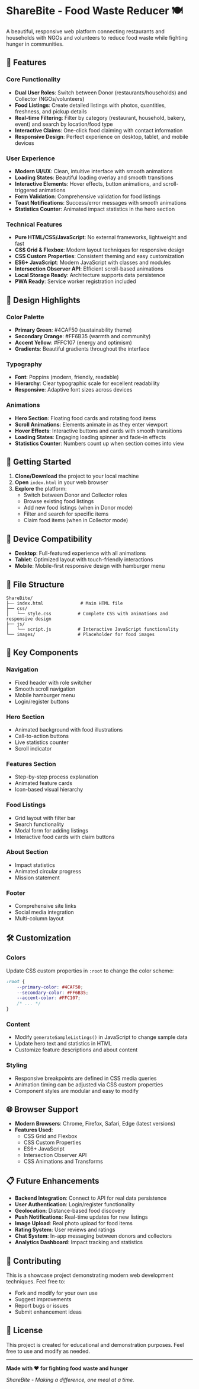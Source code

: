 # ShareBite - Food Waste Reducer 🍽️

A beautiful, responsive web platform connecting restaurants and households with NGOs and volunteers to reduce food waste while fighting hunger in communities.

## 🌟 Features

### Core Functionality
- **Dual User Roles**: Switch between Donor (restaurants/households) and Collector (NGOs/volunteers)
- **Food Listings**: Create detailed listings with photos, quantities, freshness, and pickup details
- **Real-time Filtering**: Filter by category (restaurant, household, bakery, event) and search by location/food type
- **Interactive Claims**: One-click food claiming with contact information
- **Responsive Design**: Perfect experience on desktop, tablet, and mobile devices

### User Experience
- **Modern UI/UX**: Clean, intuitive interface with smooth animations
- **Loading States**: Beautiful loading overlay and smooth transitions
- **Interactive Elements**: Hover effects, button animations, and scroll-triggered animations
- **Form Validation**: Comprehensive validation for food listings
- **Toast Notifications**: Success/error messages with smooth animations
- **Statistics Counter**: Animated impact statistics in the hero section

### Technical Features
- **Pure HTML/CSS/JavaScript**: No external frameworks, lightweight and fast
- **CSS Grid & Flexbox**: Modern layout techniques for responsive design
- **CSS Custom Properties**: Consistent theming and easy customization
- **ES6+ JavaScript**: Modern JavaScript with classes and modules
- **Intersection Observer API**: Efficient scroll-based animations
- **Local Storage Ready**: Architecture supports data persistence
- **PWA Ready**: Service worker registration included

## 🎨 Design Highlights

### Color Palette
- **Primary Green**: #4CAF50 (sustainability theme)
- **Secondary Orange**: #FF6B35 (warmth and community)
- **Accent Yellow**: #FFC107 (energy and optimism)
- **Gradients**: Beautiful gradients throughout the interface

### Typography
- **Font**: Poppins (modern, friendly, readable)
- **Hierarchy**: Clear typographic scale for excellent readability
- **Responsive**: Adaptive font sizes across devices

### Animations
- **Hero Section**: Floating food cards and rotating food items
- **Scroll Animations**: Elements animate in as they enter viewport
- **Hover Effects**: Interactive buttons and cards with smooth transitions
- **Loading States**: Engaging loading spinner and fade-in effects
- **Statistics Counter**: Numbers count up when section comes into view

## 🚀 Getting Started

1. **Clone/Download** the project to your local machine
2. **Open** `index.html` in your web browser
3. **Explore** the platform:
   - Switch between Donor and Collector roles
   - Browse existing food listings
   - Add new food listings (when in Donor mode)
   - Filter and search for specific items
   - Claim food items (when in Collector mode)

## 📱 Device Compatibility

- **Desktop**: Full-featured experience with all animations
- **Tablet**: Optimized layout with touch-friendly interactions
- **Mobile**: Mobile-first responsive design with hamburger menu

## 🔧 File Structure

```
ShareBite/
├── index.html              # Main HTML file
├── css/
│   └── style.css          # Complete CSS with animations and responsive design
├── js/
│   └── script.js          # Interactive JavaScript functionality
└── images/                # Placeholder for food images
```

## 🎯 Key Components

### Navigation
- Fixed header with role switcher
- Smooth scroll navigation
- Mobile hamburger menu
- Login/register buttons

### Hero Section
- Animated background with food illustrations
- Call-to-action buttons
- Live statistics counter
- Scroll indicator

### Features Section
- Step-by-step process explanation
- Animated feature cards
- Icon-based visual hierarchy

### Food Listings
- Grid layout with filter bar
- Search functionality
- Modal form for adding listings
- Interactive food cards with claim buttons

### About Section
- Impact statistics
- Animated circular progress
- Mission statement

### Footer
- Comprehensive site links
- Social media integration
- Multi-column layout

## 🛠️ Customization

### Colors
Update CSS custom properties in `:root` to change the color scheme:
```css
:root {
    --primary-color: #4CAF50;
    --secondary-color: #FF6B35;
    --accent-color: #FFC107;
    /* ... */
}
```

### Content
- Modify `generateSampleListings()` in JavaScript to change sample data
- Update hero text and statistics in HTML
- Customize feature descriptions and about content

### Styling
- Responsive breakpoints are defined in CSS media queries
- Animation timing can be adjusted via CSS custom properties
- Component styles are modular and easy to modify

## 🌐 Browser Support

- **Modern Browsers**: Chrome, Firefox, Safari, Edge (latest versions)
- **Features Used**:
  - CSS Grid and Flexbox
  - CSS Custom Properties
  - ES6+ JavaScript
  - Intersection Observer API
  - CSS Animations and Transforms

## 📋 Future Enhancements

- **Backend Integration**: Connect to API for real data persistence
- **User Authentication**: Login/register functionality
- **Geolocation**: Distance-based food discovery
- **Push Notifications**: Real-time updates for new listings
- **Image Upload**: Real photo upload for food items
- **Rating System**: User reviews and ratings
- **Chat System**: In-app messaging between donors and collectors
- **Analytics Dashboard**: Impact tracking and statistics

## 🤝 Contributing

This is a showcase project demonstrating modern web development techniques. Feel free to:
- Fork and modify for your own use
- Suggest improvements
- Report bugs or issues
- Submit enhancement ideas

## 📄 License

This project is created for educational and demonstration purposes. Feel free to use and modify as needed.

---

**Made with ❤️ for fighting food waste and hunger**

*ShareBite - Making a difference, one meal at a time.*
